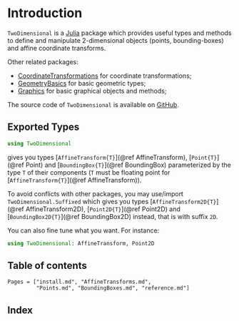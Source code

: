 # Introduction

`TwoDimensional` is a [Julia](https://julialang.org/) package which provides
useful types and methods to define and manipulate 2-dimensional objects
(points, bounding-boxes) and affine coordinate transforms.

Other related packages:
- [CoordinateTransformations](https://github.com/FugroRoames/CoordinateTransformations.jl)
  for coordinate transformations;
- [GeometryBasics](https://github.com/JuliaGeometry/GeometryBasics.jl) for
  basic geometric types;
- [Graphics](https://github.com/JuliaGraphics/Graphics.jl) for basic graphical
  objects and methods;

The source code of `TwoDimensional` is available on
[GitHub](https://github.com/emmt/TwoDimensional.jl).


## Exported Types

```julia
using TwoDimensional
```

gives you types [`AffineTransform{T}`](@ref AffineTransform), [`Point{T}`](@ref
Point) and [`BoundingBox{T}`](@ref BoundingBox) parameterized by the type `T`
of their components (`T` must be floating point for [`AffineTransform{T}`](@ref
AffineTransform)).

To avoid conflicts with other packages, you may use/import
`TwoDimensional.Suffixed` which gives you types [`AffineTransform2D{T}`](@ref
AffineTransform2D), [`Point2D{T}`](@ref Point2D) and [`BoundingBox2D{T}`](@ref
BoundingBox2D) instead, that is with suffix `2D`.

You can also fine tune what you want.  For instance:

```julia
using TwoDimensional: AffineTransform, Point2D
```


## Table of contents

```@contents
Pages = ["install.md", "AffineTransforms.md",
         "Points.md", "BoundingBoxes.md", "reference.md"]
```

## Index

```@index
```

